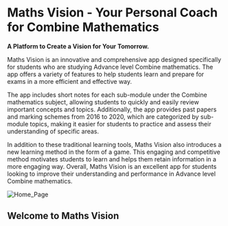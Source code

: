 # Maths Vision - Your Personal Coach for Combine Mathematics

**A Platform to Create a Vision for Your Tomorrow.**

Maths Vision is an innovative and comprehensive app designed specifically for students who are studying Advance level Combine mathematics. The app offers a variety of features to help students learn and prepare for exams in a more efficient and effective way.

The app includes short notes for each sub-module under the Combine mathematics subject, allowing students to quickly and easily review important concepts and topics. Additionally, the app provides past papers and marking schemes from 2016 to 2020, which are categorized by sub-module topics, making it easier for students to practice and assess their understanding of specific areas.

In addition to these traditional learning tools, Maths Vision also introduces a new learning method in the form of a game. This engaging and competitive method motivates students to learn and helps them retain information in a more engaging way. Overall, Maths Vision is an excellent app for students looking to improve their understanding and performance in Advance level Combine mathematics.

![Home_Page](https://user-images.githubusercontent.com/104773152/233430015-ce85e80c-409b-42e4-8130-0ca45e951fea.jpg)

## Welcome to Maths Vision
